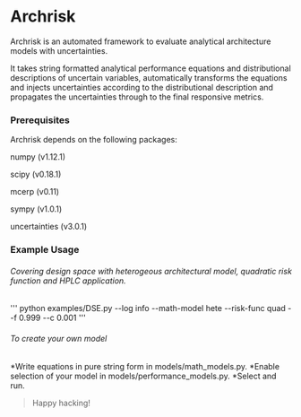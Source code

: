 Archrisk
========

Archrisk is an automated framework to evaluate analytical
architecture models with uncertainties.

It takes string formatted analytical performance equations
and distributional descriptions of uncertain variables, automatically
transforms the equations and injects uncertainties according to
the distributional description and propagates the uncertainties through
to the final responsive metrics.

### Prerequisites

Archrisk depends on the following packages:

numpy (v1.12.1)

scipy (v0.18.1)

mcerp (v0.11)

sympy (v1.0.1)

uncertainties (v3.0.1)

### Example Usage

###### Covering design space with heterogeous architectural model, quadratic risk function and HPLC application.
'''
python examples/DSE.py --log info --math-model hete --risk-func quad --f 0.999 --c 0.001
'''

###### To create your own model
*Write equations in pure string form in models/math_models.py.
*Enable selection of your model in models/performance_models.py.
*Select and run.

>Happy hacking!

